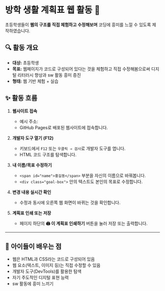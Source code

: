 # 방학 생활 계획표 웹 활동 📝

초등학생들이 **웹의 구조를 직접 체험하고 수정해보며** 코딩에 흥미를 느낄 수 있도록 제작하였습니다.




## 🔍 활동 개요

- **대상:** 초등학생
- **목표:** 웹페이지가 코드로 구성되어 있다는 것을 체험하고 직접 수정해봄으로써 디지털 리터러시 향상과 sw 활동 흥미 증진
- **형태:** 웹 기반 체험 + 실습



## ✨ 활동 흐름

1. **웹사이트 접속**
   - 예시 주소: []()
   - GitHub Pages로 배포된 웹사이트에 접속합니다.

2. **개발자 도구 열기 (F12)**
   - 키보드에서 `F12` 또는 `우클릭 → 검사`로 개발자 도구를 엽니다.
   - HTML 코드 구조를 탐색합니다.

3. **내 이름/목표 수정하기**
   - `<span id="name">홍길동</span>` 부분을 자신의 이름으로 바꿔봅니다.
   - `<div class="goal-box">` 안의 텍스트도 본인의 목표로 수정합니다.

4. **변경 내용 실시간 확인**
   - 수정과 동시에 오른쪽 웹 화면이 바뀌는 것을 확인합니다.

5. **계획표 인쇄 또는 저장**
   - 페이지 하단의 **🖨️ 이 계획표 인쇄하기** 버튼을 눌러 저장 또는 출력합니다.

---

## 🧠 아이들이 배우는 점

- 웹은 HTML과 CSS라는 코드로 구성되어 있음
- 웹 요소(텍스트, 이미지 등)는 직접 수정할 수 있음
- 개발자 도구(DevTools)를 활용한 탐색
- 자기 주도적인 디지털 표현 능력
- sw 활동에 흥미 느끼기
